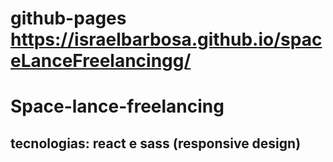 # github-pages https://israelbarbosa.github.io/spaceLanceFreelancingg/

# Space-lance-freelancing
## tecnologias: react e sass (responsive design)